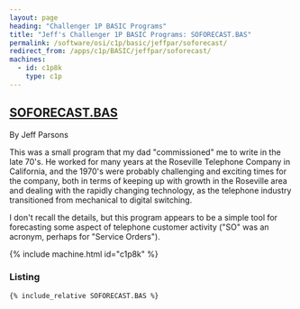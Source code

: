 ```yaml
---
layout: page
heading: "Challenger 1P BASIC Programs"
title: "Jeff's Challenger 1P BASIC Programs: SOFORECAST.BAS"
permalink: /software/osi/c1p/basic/jeffpar/soforecast/
redirect_from: /apps/c1p/BASIC/jeffpar/soforecast/
machines:
  - id: c1p8k
    type: c1p
---
```


## [SOFORECAST.BAS](#listing)

By Jeff Parsons

This was a small program that my dad "commissioned" me to write in the late 70's.  He worked for many years at the
Roseville Telephone Company in California, and the 1970's were probably challenging and exciting times for the company,
both in terms of keeping up with growth in the Roseville area and dealing with the rapidly changing technology, as the
telephone industry transitioned from mechanical to digital switching.

I don't recall the details, but this program appears to be a simple tool for forecasting some aspect of telephone
customer activity ("SO" was an acronym, perhaps for "Service Orders").

{% include machine.html id="c1p8k" %}

### Listing

```bas
{% include_relative SOFORECAST.BAS %}
```
